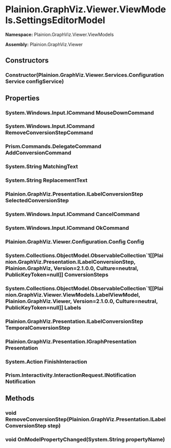
# Plainion.GraphViz.Viewer.ViewModels.SettingsEditorModel

**Namespace:** Plainion.GraphViz.Viewer.ViewModels

**Assembly:** Plainion.GraphViz.Viewer


## Constructors

### Constructor(Plainion.GraphViz.Viewer.Services.ConfigurationService configService)


## Properties

### System.Windows.Input.ICommand MouseDownCommand

### System.Windows.Input.ICommand RemoveConversionStepCommand

### Prism.Commands.DelegateCommand AddConversionCommand

### System.String MatchingText

### System.String ReplacementText

### Plainion.GraphViz.Presentation.ILabelConversionStep SelectedConversionStep

### System.Windows.Input.ICommand CancelCommand

### System.Windows.Input.ICommand OkCommand

### Plainion.GraphViz.Viewer.Configuration.Config Config

### System.Collections.ObjectModel.ObservableCollection`1[[Plainion.GraphViz.Presentation.ILabelConversionStep, Plainion.GraphViz, Version=2.1.0.0, Culture=neutral, PublicKeyToken=null]] ConversionSteps

### System.Collections.ObjectModel.ObservableCollection`1[[Plainion.GraphViz.Viewer.ViewModels.LabelViewModel, Plainion.GraphViz.Viewer, Version=2.1.0.0, Culture=neutral, PublicKeyToken=null]] Labels

### Plainion.GraphViz.Presentation.ILabelConversionStep TemporalConversionStep

### Plainion.GraphViz.Presentation.IGraphPresentation Presentation

### System.Action FinishInteraction

### Prism.Interactivity.InteractionRequest.INotification Notification


## Methods

### void RemoveConversionStep(Plainion.GraphViz.Presentation.ILabelConversionStep step)

### void OnModelPropertyChanged(System.String propertyName)
